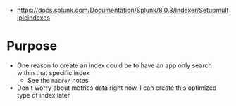 - https://docs.splunk.com/Documentation/Splunk/8.0.3/Indexer/Setupmultipleindexes
# Purpose
- One reason to create an index could be to have an app only search within that specific index
  - See the `macro/` notes
- Don't worry about metrics data right now. I can create this optimized type of index later